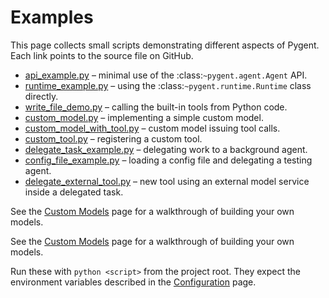 # Examples

This page collects small scripts demonstrating different aspects of Pygent. Each link points to the source file on GitHub.

- [api_example.py](https://github.com/marianochaves/pygent/blob/main/examples/api_example.py) &ndash; minimal use of the :class:`~pygent.agent.Agent` API.
- [runtime_example.py](https://github.com/marianochaves/pygent/blob/main/examples/runtime_example.py) &ndash; using the :class:`~pygent.runtime.Runtime` class directly.
- [write_file_demo.py](https://github.com/marianochaves/pygent/blob/main/examples/write_file_demo.py) &ndash; calling the built-in tools from Python code.
- [custom_model.py](https://github.com/marianochaves/pygent/blob/main/examples/custom_model.py) &ndash; implementing a simple custom model.
- [custom_model_with_tool.py](https://github.com/marianochaves/pygent/blob/main/examples/custom_model_with_tool.py) &ndash; custom model issuing tool calls.
- [custom_tool.py](https://github.com/marianochaves/pygent/blob/main/examples/custom_tool.py) &ndash; registering a custom tool.
- [delegate_task_example.py](https://github.com/marianochaves/pygent/blob/main/examples/delegate_task_example.py) &ndash; delegating work to a background agent.
- [config_file_example.py](https://github.com/marianochaves/pygent/blob/main/examples/config_file_example.py) &ndash; loading a config file and delegating a testing agent.
- [delegate_external_tool.py](https://github.com/marianochaves/pygent/blob/main/examples/delegate_external_tool.py) &ndash; new tool using an external model service inside a delegated task.

See the [Custom Models](custom-models.md) page for a walkthrough of building your own models.

See the [Custom Models](custom-models.md) page for a walkthrough of building your own models.

Run these with `python <script>` from the project root. They expect the environment variables described in the [Configuration](configuration.md) page.
